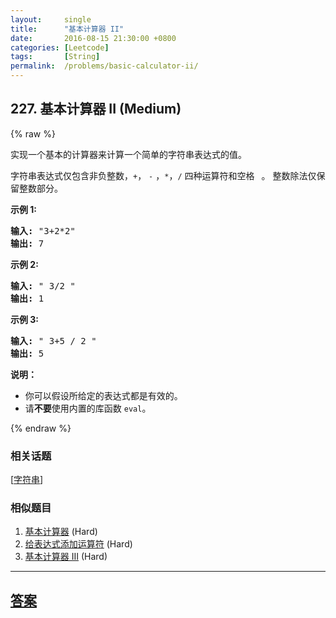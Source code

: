 ```yaml
---
layout:     single
title:      "基本计算器 II"
date:       2016-08-15 21:30:00 +0800
categories: [Leetcode]
tags:       [String]
permalink:  /problems/basic-calculator-ii/
---
```


## 227. 基本计算器 II (Medium)

{% raw %}

<p>实现一个基本的计算器来计算一个简单的字符串表达式的值。</p>

<p>字符串表达式仅包含非负整数，<code>+</code>， <code>-</code> ，<code>*</code>，<code>/</code> 四种运算符和空格&nbsp;<code>&nbsp;</code>。 整数除法仅保留整数部分。</p>

<p><strong>示例&nbsp;1:</strong></p>

<pre><strong>输入: </strong>&quot;3+2*2&quot;
<strong>输出:</strong> 7
</pre>

<p><strong>示例 2:</strong></p>

<pre><strong>输入:</strong> &quot; 3/2 &quot;
<strong>输出:</strong> 1</pre>

<p><strong>示例 3:</strong></p>

<pre><strong>输入:</strong> &quot; 3+5 / 2 &quot;
<strong>输出:</strong> 5
</pre>

<p><strong>说明：</strong></p>

<ul>
	<li>你可以假设所给定的表达式都是有效的。</li>
	<li>请<strong>不要</strong>使用内置的库函数 <code>eval</code>。</li>
</ul>

{% endraw %}

### 相关话题
  [[字符串](https://github.com/openset/leetcode/tree/master/tag/string/README.md)]

### 相似题目
  1. [基本计算器](/problems/basic-calculator) (Hard)
  1. [给表达式添加运算符](/problems/expression-add-operators) (Hard)
  1. [基本计算器 III](/problems/basic-calculator-iii) (Hard)

---

## [答案](https://github.com/openset/leetcode/tree/master/problems/basic-calculator-ii)
